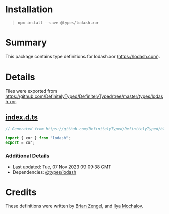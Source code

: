 # Installation
> `npm install --save @types/lodash.xor`

# Summary
This package contains type definitions for lodash.xor (https://lodash.com).

# Details
Files were exported from https://github.com/DefinitelyTyped/DefinitelyTyped/tree/master/types/lodash.xor.
## [index.d.ts](https://github.com/DefinitelyTyped/DefinitelyTyped/tree/master/types/lodash.xor/index.d.ts)
````ts
// Generated from https://github.com/DefinitelyTyped/DefinitelyTyped/blob/master/types/lodash/scripts/generate-modules.ts

import { xor } from "lodash";
export = xor;

````

### Additional Details
 * Last updated: Tue, 07 Nov 2023 09:09:38 GMT
 * Dependencies: [@types/lodash](https://npmjs.com/package/@types/lodash)

# Credits
These definitions were written by [Brian Zengel](https://github.com/bczengel), and [Ilya Mochalov](https://github.com/chrootsu).
